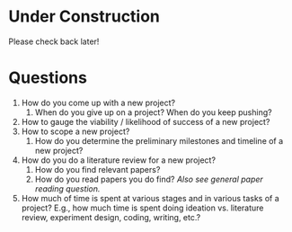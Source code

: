 # Under Construction
Please check back later!

# Questions
  1. How do you come up with a new project?
      1. When do you give up on a project? When do you keep pushing?
  2. How to gauge the viability / likelihood of success of a new project?
  3. How to scope a new project?
      1. How do you determine the preliminary milestones and timeline of a new project?
  4. How do you do a literature review for a new project?
      1. How do you find relevant papers?
      2. How do you read papers you do find? _Also see general paper reading question._
  5. How much of time is spent at various stages and in various tasks of a project? E.g., how much time is
     spent doing ideation vs. literature review, experiment design, coding, writing, etc.?

